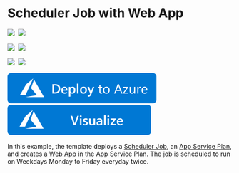 # Scheduler Job with Web App

<IMG SRC="https://azurequickstartsservice.blob.core.windows.net/badges/201-scheduler-webapp/PublicLastTestDate.svg" />&nbsp;
<IMG SRC="https://azurequickstartsservice.blob.core.windows.net/badges/201-scheduler-webapp/PublicDeployment.svg" />&nbsp;

<IMG SRC="https://azurequickstartsservice.blob.core.windows.net/badges/201-scheduler-webapp/FairfaxLastTestDate.svg" />&nbsp;
<IMG SRC="https://azurequickstartsservice.blob.core.windows.net/badges/201-scheduler-webapp/FairfaxDeployment.svg" />&nbsp;

<IMG SRC="https://azurequickstartsservice.blob.core.windows.net/badges/201-scheduler-webapp/BestPracticeResult.svg" />&nbsp;
<IMG SRC="https://azurequickstartsservice.blob.core.windows.net/badges/201-scheduler-webapp/CredScanResult.svg" />&nbsp;

<a href="https://portal.azure.com/#create/Microsoft.Template/uri/https%3A%2F%2Fraw.githubusercontent.com%2FAzure%2Fazure-quickstart-templates%2Fmaster%2F201-scheduler-webapp%2Fazuredeploy.json" target="_blank">
    <img src="https://raw.githubusercontent.com/Azure/azure-quickstart-templates/master/1-CONTRIBUTION-GUIDE/images/deploytoazure.svg?sanitize=true"/>
</a>
<a href="http://armviz.io/#/?load=https%3A%2F%2Fraw.githubusercontent.com%2FAzure%2Fazure-quickstart-templates%2Fmaster%2F201-scheduler-webapp%2Fazuredeploy.json" target="_blank">
    <img src="https://raw.githubusercontent.com/Azure/azure-quickstart-templates/master/1-CONTRIBUTION-GUIDE/images/visualizebutton.svg?sanitize=true"/>
</a>

In this example, the template deploys a [Scheduler Job](https://azure.microsoft.com/en-us/documentation/articles/scheduler-intro/), an [App Service Plan](https://azure.microsoft.com/en-us/documentation/articles/azure-web-sites-web-hosting-plans-in-depth-overview/), and creates a [Web App](https://azure.microsoft.com/en-us/documentation/articles/app-service-web-overview/) in the App Service Plan. The job is scheduled to run on Weekdays Monday to Friday everyday twice.

